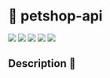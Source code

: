 # 🔗 petshop-api
<img src="https://img.shields.io/github/issues/mateuswgoettems/petshop-api"/>
<img src="https://img.shields.io/github/forks/mateuswgoettems/petshop-api"/>
<img src="https://img.shields.io/github/stars/mateuswgoettems/petshop-api"/>
<img src="https://img.shields.io/github/license/mateuswgoettems/petshop-api"/>
<img src="https://img.shields.io/github/followers/mateuswgoettems?style=social"/>


## Description 🚀
<p aling="center"></p>
